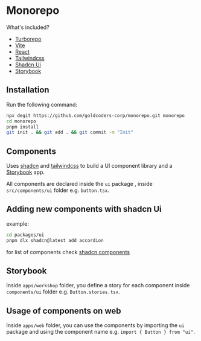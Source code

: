 # Monorepo

What's included?

- [Turborepo](https://turborepo.org/)
- [Vite](https://vitejs.dev/)
- [React](https://reactjs.org/)
- [Tailwindcss](https://tailwindcss.com/)
- [Shadcn Ui](https://github.com/shadcn/ui)
- [Storybook](https://storybook.js.org/)


## Installation

Run the following command:

```sh
npx degit https://github.com/goldcoders-corp/monorepo.git monorepo
cd monorepo
pnpm install
git init . && git add . && git commit -m "Init"
```


## Components
Uses [shadcn](https://github.com/shadcn/ui) and [tailwindcss](https://tailwindcss.com/) to build a UI component library and a [Storybook](https://storybook.js.org/) app.


All components are declared inside the `ui` package , inside `src/components/ui` folder e.g. `button.tsx`.

## Adding new components with shadcn Ui

example:
```sh
cd packages/ui
pnpm dlx shadcn@latest add accordion
```

for list of components check [shadcn components](https://ui.shadcn.com/docs/components/accordion)

## Storybook 
Inside `apps/workshop` folder, you define a story for each component inside `components/ui` folder e.g. `Button.stories.tsx`.

## Usage of components on web

Inside `apps/web` folder, you can use the components by importing the `ui` package and using the component name e.g. `import { Button } from "ui"`.




